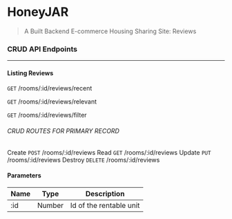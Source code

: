 # HoneyJAR

> A Built Backend E-commerce Housing Sharing Site: Reviews

### CRUD API Endpoints

---

#### Listing Reviews

`GET` /rooms/:id/reviews/recent

`GET` /rooms/:id/reviews/relevant

`GET` /rooms/:id/reviews/filter

###### CRUD ROUTES FOR PRIMARY RECORD

Create
`POST` /rooms/:id/reviews
Read
`GET` /rooms/:id/reviews
Update
`PUT` /rooms/:id/reviews
Destroy
`DELETE` /rooms/:id/reviews

#### Parameters

| Name | Type   | Description             |
| ---- | ------ | ----------------------- |
| :id  | Number | Id of the rentable unit |

```

```
